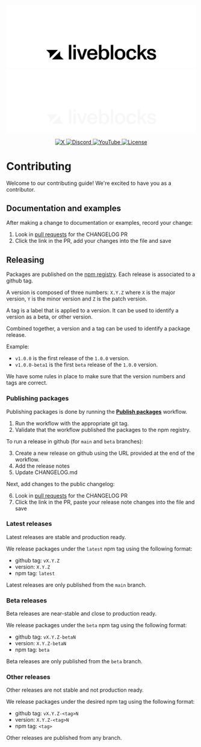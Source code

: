 <p align="center">
  <a href="https://liveblocks.io#gh-light-mode-only">
    <img src="https://raw.githubusercontent.com/liveblocks/liveblocks/main/.github/assets/header-wordmark-light.svg" alt="Liveblocks"   />
  </a>
  <a href="https://liveblocks.io#gh-dark-mode-only">
    <img src="https://raw.githubusercontent.com/liveblocks/liveblocks/main/.github/assets/header-wordmark-dark.svg" alt="Liveblocks"   />
  </a>
</p>
<p align="center">
  <a href="https://twitter.com/liveblocks">
    <img src="https://img.shields.io/badge/liveblocks-message?style=flat&logo=x&color=555&logoColor=fff" alt="X" />
  </a>
  <a href="https://liveblocks.io/discord">
    <img src="https://img.shields.io/discord/913109211746009108?style=flat&label=discord&logo=discord&color=85f&logoColor=fff" alt="Discord" />
  </a>
    <a href="https://www.youtube.com/channel/UCDXT5skWxzOorIQrWG5OT2w">
    <img src="https://img.shields.io/youtube/channel/subscribers/UCDXT5skWxzOorIQrWG5OT2w?style=flat&label=youtube&logo=youtube&color=e14&logoColor=fff" alt="YouTube" />
  </a>
  <a href="https://github.com/liveblocks/liveblocks/blob/main/LICENSE">
    <img src="https://img.shields.io/github/license/liveblocks/liveblocks?style=flat&label=license&logo=github&color=f80&logoColor=fff" alt="License" />
  </a>
</p>

# Contributing

Welcome to our contributing guide! We're excited to have you as a contributor.

## Documentation and examples

After making a change to documentation or examples, record your change:

1. Look in [pull requests](https://github.com/liveblocks/liveblocks/pulls) for
   the CHANGELOG PR
2. Click the link in the PR, add your changes into the file and save

## Releasing

Packages are published on the [npm registry](https://www.npmjs.com/). Each
release is associated to a github tag.

A version is composed of three numbers: `X.Y.Z` where `X` is the major version,
`Y` is the minor version and `Z` is the patch version.

A tag is a label that is applied to a version. It can be used to identify a
version as a beta, or other version.

Combined together, a version and a tag can be used to identify a package
release.

Example:

- `v1.0.0` is the first release of the `1.0.0` version.
- `v1.0.0-beta1` is the first `beta` release of the `1.0.0` version.

We have some rules in place to make sure that the version numbers and tags are
correct.

### Publishing packages

Publishing packages is done by running the
[**Publish packages**](https://github.com/liveblocks/liveblocks/actions/workflows/publish-packages.yml)
workflow.

1. Run the workflow with the appropriate git tag.
2. Validate that the workflow published the packages to the npm registry.

To run a release in github (for `main` and `beta` branches):

3. Create a new release on github using the URL provided at the end of the
   workflow.
4. Add the release notes
5. Update CHANGELOG.md

Next, add changes to the public changelog:

6. Look in [pull requests](https://github.com/liveblocks/liveblocks/pulls) for
   the CHANGELOG PR
7. Click the link in the PR, paste your release note changes into the file and
   save

### Latest releases

Latest releases are stable and production ready.

We release packages under the `latest` npm tag using the following format:

- github tag: `vX.Y.Z`
- version: `X.Y.Z`
- npm tag: `latest`

Latest releases are only published from the `main` branch.

### Beta releases

Beta releases are near-stable and close to production ready.

We release packages under the `beta` npm tag using the following format:

- github tag: `vX.Y.Z-betaN`
- version: `X.Y.Z-betaN`
- npm tag: `beta`

Beta releases are only published from the `beta` branch.

### Other releases

Other releases are not stable and not production ready.

We release packages under the desired npm tag using the following format:

- github tag: `vX.Y.Z-<tag>N`
- version: `X.Y.Z-<tag>N`
- npm tag: `<tag>`

Other releases are published from any branch.
